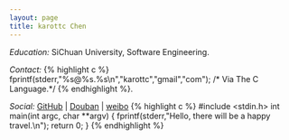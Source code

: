 ```yaml
---
layout: page
title: karottc Chen
---
```


*Education:* SiChuan University, Software Engineering.

*Contact:* {% highlight c %} fprintf(stderr,"%s@%s.%s\n","karottc","gmail","com"); /* Via The C Language.*/ {% endhighlight %}.

*Social:* [GitHub](https://github.com/karottc) | [Douban](http://www.douban.com/people/karottc/) | [weibo](http://weibo.com/karotte)
{% highlight c %}
	#include <stdin.h>
	int main(int argc, char **argv)
	{
		fprintf(stderr,"Hello, there will be a happy travel.\n");
		return 0;
	}
{% endhighlight %}
